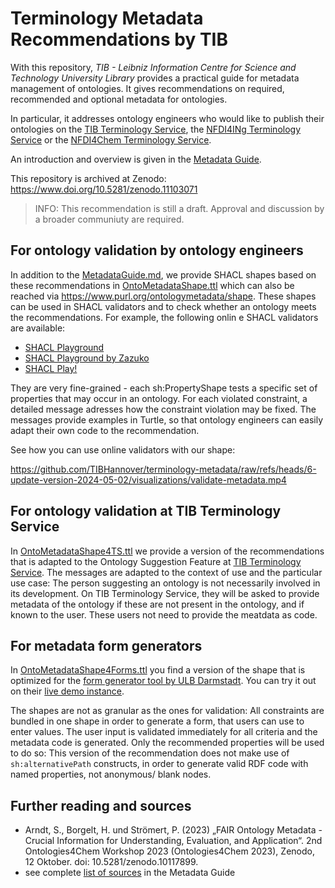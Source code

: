 # Terminology Metadata Recommendations by TIB

With this repository, *TIB - Leibniz Information Centre for Science and Technology University Library* provides a practical guide for metadata management of ontologies. It gives recommendations on required, recommended and optional metadata for ontologies.

In particular, it addresses ontology engineers who would like to publish their ontologies on the [TIB Terminology Service](https://terminology.tib.eu/ts), the [NFDI4INg Terminology Service](https://terminology.nfdi4ing.de/ts/) or the [NFDI4Chem Terminology Service](https://terminology.nfdi4chem.de/ts/).

An introduction and overview is given in the [Metadata Guide](/MetadataGuide.md).

This repository is archived at Zenodo: <https://www.doi.org/10.5281/zenodo.11103071>

> INFO: This recommendation is still a draft. Approval and discussion by a broader communiuty are required.

## For ontology validation by ontology engineers

In addition to the [MetadataGuide.md](/MetadataGuide.md), we provide SHACL shapes based on these recommendations in [OntoMetadataShape.ttl](/OntoMetadataShape.ttl) which can also be reached via <https://www.purl.org/ontologymetadata/shape>. These shapes can be used in SHACL validators and to check whether an ontology meets the recommendations. For example, the following onlin e SHACL validators are available:

* [SHACL Playground](https://shacl.org/playground/)
* [SHACL Playground by Zazuko](https://shacl-playground.zazuko.com/)
* [SHACL Play!](https://shacl-play.sparna.fr/play/)

They are very fine-grained - each sh:PropertyShape tests a specific set of properties that may occur in an ontology. For each violated constraint, a detailed message adresses how the constraint violation may be fixed. The messages provide examples in Turtle, so that ontology engineers can easily adapt their own code to the recommendation.

See how you can use online validators with our shape:

https://github.com/TIBHannover/terminology-metadata/raw/refs/heads/6-update-version-2024-05-02/visualizations/validate-metadata.mp4

<!-- ![][Play the screencast](/visualizations/validate-metadata.mp4) -->


## For ontology validation at TIB Terminology Service

In [OntoMetadataShape4TS.ttl](/OntoMetadataShape4TS.ttl) we provide a version of the recommendations that is adapted to the Ontology Suggestion Feature at [TIB Terminology Service](https://terminology.tib.eu). The messages are adapted to the context of use and the particular use case: The person suggesting an ontology is not necessarily involved in its development. On TIB Terminology Service, they will be asked to provide metadata of the ontology if these are not present in the ontology, and if known to the user. These users not need to provide the meatdata as code.

## For metadata form generators

In [OntoMetadataShape4Forms.ttl](/OntoMetadataShape4Forms.ttl) you find a version of the shape that is optimized for the [form generator tool by ULB Darmstadt](https://github.com/ULB-Darmstadt/shacl-form). You can try it out on their [live demo instance](https://ulb-darmstadt.github.io/shacl-form/#try-your-own).

The shapes are not as granular as the ones for validation: All constraints are bundled in one shape in order to generate a form, that users can use to enter values. The user input is validated immediately for all criteria and the metadata code is generated. Only the recommended properties will be used to do so: This version of the recommendation does not make use of `sh:alternativePath` constructs, in order to generate valid RDF code with named properties, not anonymous/ blank nodes.

## Further reading and sources

* Arndt, S., Borgelt, H. und Strömert, P. (2023) „FAIR Ontology Metadata - Crucial Information for Understanding, Evaluation, and Application“. 2nd Ontologies4Chem Workshop 2023 (Ontologies4Chem 2023), Zenodo, 12 Oktober. doi: 10.5281/zenodo.10117899.
* see complete [list of sources](/MetadataGuide.md#8-sources) in the Metadata Guide
